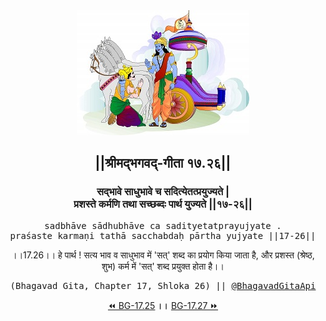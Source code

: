 <center><img src="../../asset/BG.png" alt="#API #bhagavadgitaapi #slok #nodejs #js #api #gitaapi #krishna #hinduism #vedic #ISKCON #shreemadbhagavadgita #technology"/>
<h2>||श्रीमद्‍भगवद्‍-गीता १७.२६||</h2>
<h3>सद्भावे साधुभावे च सदित्येतत्प्रयुज्यते |<br/>प्रशस्ते कर्मणि तथा सच्छब्दः पार्थ युज्यते ||१७-२६||</h3>
<pre>sadbhāve sādhubhāve ca sadityetatprayujyate .<br/>praśaste karmaṇi tathā sacchabdaḥ pārtha yujyate ||17-26||</pre>
<p>।।17.26।। हे पार्थ ! सत्य भाव व साधुभाव में 'सत्' शब्द का प्रयोग किया जाता है, और प्रशस्त (श्रेष्ठ, शुभ) कर्म में 'सत्' शब्द प्रयुक्त होता है।।</p>
<pre>(Bhagavad Gita, Chapter 17, Shloka 26) || <a href="https://twitter.com/bhagavadgitaapi">@BhagavadGitaApi</a></pre><a href="../../17/25">⏪  BG-17.25</a><b>        ।।        </b><a href="../../17/27">BG-17.27  ⏩</a></center>